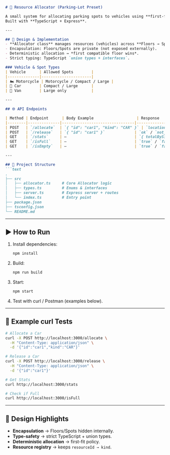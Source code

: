 

````markdown
# 🚗 Resource Allocator (Parking-Lot Preset)

A small system for allocating parking spots to vehicles using **first-fit** policy.  
Built with **TypeScript + Express**.

---

## 📐 Design & Implementation
- **Allocator class** manages resources (vehicles) across **Floors → Spots**.  
- Encapsulation: Floors/Spots are private (not exposed externally).  
- Deterministic allocation → *first compatible floor wins*.  
- Strict typing: TypeScript `union types + interfaces`.

### Vehicle & Spot Types
| Vehicle      | Allowed Spots        |
|--------------|----------------------|
| 🏍️ Motorcycle | Motorcycle / Compact / Large |
| 🚗 Car        | Compact / Large      |
| 🚐 Van        | Large only           |

---

## 🌐 API Endpoints

| Method | Endpoint      | Body Example                   | Response                |
|--------|--------------|--------------------------------|-------------------------|
| POST   | `/allocate`  | `{ "id": "car1", "kind": "CAR" }` | `location` / `no_capacity` |
| POST   | `/release`   | `{ "id": "car1" }`             | `ok` / `not_found`      |
| GET    | `/stats`     | –                              | `{ totalBySize, freeBySize, usedByKind }` |
| GET    | `/isFull`    | –                              | `true` / `false`        |
| GET    | `/isEmpty`   | –                              | `true` / `false`        |

---

## 📂 Project Structure
```text
.
├── src
│   ├── allocator.ts     # Core Allocator logic
│   ├── types.ts         # Enums & interfaces
│   ├── server.ts        # Express server + routes
│   └── index.ts         # Entry point
├── package.json
├── tsconfig.json
└── README.md
````

---

## ▶️ How to Run

1. Install dependencies:

   ```bash
   npm install
   ```
2. Build:

   ```bash
   npm run build
   ```
3. Start:

   ```bash
   npm start
   ```
4. Test with curl / Postman (examples below).

---

## 🧪 Example curl Tests

```bash
# Allocate a Car
curl -X POST http://localhost:3000/allocate \
  -H "Content-Type: application/json" \
  -d '{"id":"car1","kind":"CAR"}'

# Release a Car
curl -X POST http://localhost:3000/release \
  -H "Content-Type: application/json" \
  -d '{"id":"car1"}'

# Get Stats
curl http://localhost:3000/stats

# Check if Full
curl http://localhost:3000/isFull
```

---

## 🎯 Design Highlights

* **Encapsulation** → Floors/Spots hidden internally.
* **Type-safety** → strict TypeScript + union types.
* **Deterministic allocation** → first-fit policy.
* **Resource registry** → keeps `resourceId → kind`.


